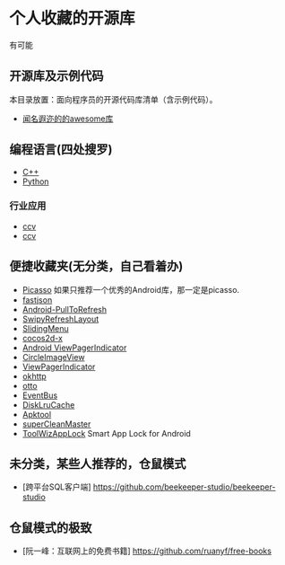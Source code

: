 # 个人收藏的开源库
有可能

## 开源库及示例代码

本目录放置：面向程序员的开源代码库清单（含示例代码）。

* [闻名遐迩的的awesome库](/dox/awesome.md)

## 编程语言(四处搜罗)

* [C++](/dox/cpp.wiki)
* [Python](/dox/python.wiki )


### 行业应用
* [ccv](https://github.com/liuliu/ccv.git)
* [ccv](/dox/fav.md)



## 便捷收藏夹(无分类，自己看着办)
* [Picasso](https://github.com/square/picasso) 如果只推荐一个优秀的Android库，那一定是picasso.
* [fastjson](https://github.com/alibaba/fastjson)
* [Android-PullToRefresh](https://github.com/chrisbanes/Android-PullToRefresh)
* [SwipyRefreshLayout](https://github.com/OrangeGangsters/SwipyRefreshLayout)
* [SlidingMenu](https://github.com/jfeinstein10/SlidingMenu)
* [cocos2d-x](https://github.com/cocos2d/cocos2d-x)
* [Android ViewPagerIndicator](https://github.com/JakeWharton/ViewPagerIndicator)
* [CircleImageView](https://github.com/hdodenhof/CircleImageView)
* [ViewPagerIndicator](https://github.com/JakeWharton/ViewPagerIndicator)
* [okhttp](http://square.github.io/okhttp/)
* [otto](https://github.com/square/otto)
* [EventBus](https://github.com/greenrobot/EventBus)
* [DiskLruCache](https://github.com/JakeWharton/DiskLruCache)
* [Apktool](https://github.com/iBotPeaches/Apktool)
* [superCleanMaster](https://github.com/joyoyao/superCleanMaster)
* [ToolWizAppLock](https://github.com/Toolwiz/ToolWizAppLock) Smart App Lock for Android


## 未分类，某些人推荐的，仓鼠模式
* [跨平台SQL客户端] https://github.com/beekeeper-studio/beekeeper-studio


## 仓鼠模式的极致

* [阮一峰：互联网上的免费书籍] https://github.com/ruanyf/free-books

